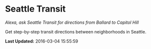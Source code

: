 # Seattle Transit
*Alexa, ask Seattle Transit for directions from Ballard to Capitol Hill*

Get step-by-step transit directions between neighborhoods in Seattle.

**Last Updated:** 2016-03-04 15:55:59